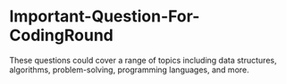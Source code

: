 # Important-Question-For-CodingRound
These questions could cover a range of topics including data structures, algorithms, problem-solving, programming languages, and more. 
